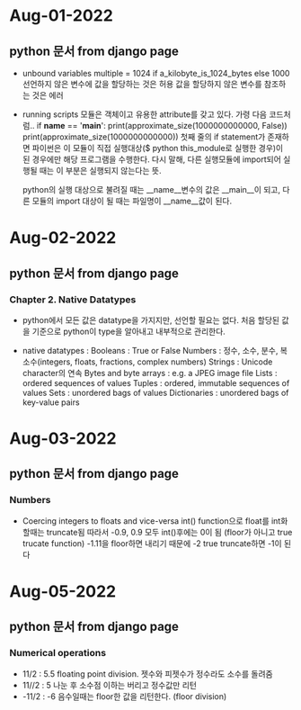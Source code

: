# Aug-01-2022
## python 문서 from django page

- unbound variables
    multiple = 1024 if a_kilobyte_is_1024_bytes else 1000
    선언하지 않은 변수에 값을 할당하는 것은 허용
    값을 할당하지 않은 변수를 참조하는 것은 에러

- running scripts
    모듈은 객체이고 유용한 attribute를 갖고 있다. 
    가령 다음 코드처럼..
        if __name__ == '__main__':
            print(approximate_size(1000000000000, False))
            print(approximate_size(1000000000000))
    첫째 줄의 if statement가 존재하면 파이썬은 이 모듈이 직접 실행대상($ python this_module로 실행한 경우)이 된 경우에만 해당 프로그램을 수행한다. 
    다시 말해, 다른 실행모듈에 import되어 실행될 때는 이 부분은 실행되지 않는다는 뜻.

    python의 실행 대상으로 불려질 때는 __name__변수의 값은 __main__이 되고,
    다른 모듈의 import 대상이 될 때는 파일명이 __name__값이 된다.

# Aug-02-2022
## python 문서 from django page
### Chapter 2. Native Datatypes
- python에서 모든 값은 datatype을 가지지만, 선언할 필요는 없다. 처음 할당된 값을 기준으로 python이 type을 알아내고 내부적으로 관리한다.

- native datatypes :
    Booleans : True or False
    Numbers : 정수, 소수, 분수, 복소수(integers, floats, fractions, complex numbers)
    Strings : Unicode character의 연속
    Bytes and byte arrays : e.g. a JPEG image file
    Lists : ordered sequences of values
    Tuples : ordered, immutable sequences of values
    Sets : unordered bags of values
    Dictionaries : unordered bags of key-value pairs


# Aug-03-2022
## python 문서 from django page
### Numbers
- Coercing integers to floats and vice-versa
    int() function으로 float를 int화 할때는 truncate됨
    따라서 -0.9, 0.9 모두 int()후에는 0이 됨 (floor가 아니고 true trucate function)
    -1.11을 floor하면 내리기 때문에 -2
    true truncate하면 -1이 된다

    
# Aug-05-2022
## python 문서 from django page
### Numerical operations
- 11/2 : 5.5 floating point division. 젯수와 피젯수가 정수라도 소수를 돌려줌
- 11//2 : 5  나눈 후 소수점 이하는 버리고 정수값만 리턴
- -11/2 : -6 음수일때는 floor한 값을 리턴한다. (floor division)

